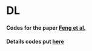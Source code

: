 # DL  

#### Codes for the paper [Feng et al.](https://papers.ssrn.com/sol3/papers.cfm?abstract_id=3243683)

#### Details codes put [here](https://github.com/yuanzwang5/DL_tensorflow)
